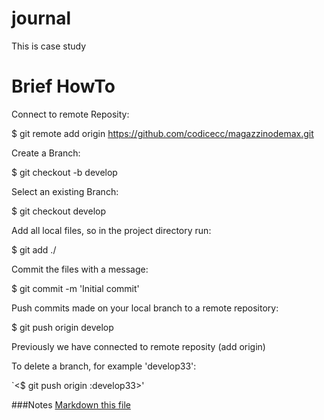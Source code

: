 # journal

This is case study


# Brief HowTo


Connect to remote Reposity:

$ git remote add origin https://github.com/codicecc/magazzinodemax.git


Create a Branch:

$ git checkout -b develop


Select an existing Branch:

$ git checkout develop


Add all local files, so in the project directory run:

$ git add ./


Commit the files with a message:

$ git commit -m 'Initial commit'


Push commits made on your local branch to a remote repository:

$ git push origin develop

Previously we have connected to remote reposity (add origin)

To delete a branch, for example 'develop33':

`<$ git push origin :develop33>'

###Notes 
[Markdown this file](https://guides.github.com/features/mastering-markdown/)
